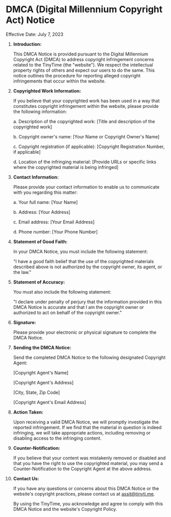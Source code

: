 # DMCA (Digital Millennium Copyright Act) Notice

Effective Date: July 7, 2023

1. **Introduction:**
    
    This DMCA Notice is provided pursuant to the Digital Millennium Copyright Act (DMCA) to address copyright infringement concerns related to the TinyTime (the "website"). We respect the intellectual property rights of others and expect our users to do the same. This notice outlines the procedure for reporting alleged copyright infringements that occur within the website.

2. **Copyrighted Work Information:**

    If you believe that your copyrighted work has been used in a way that constitutes copyright infringement within the website, please provide the following information:

    
    a. Description of the copyrighted work: [Title and description of the copyrighted work]
    
    b. Copyright owner's name: [Your Name or Copyright Owner's Name]
    
    c. Copyright registration (if applicable): [Copyright Registration Number, if applicable]
    
    d. Location of the infringing material: [Provide URLs or specific links where the copyrighted material is being infringed]

3. **Contact Information:**

    Please provide your contact information to enable us to communicate with you regarding this matter:

    
    a. Your full name: [Your Name]
    
    b. Address: [Your Address]
    
    c. Email address: [Your Email Address]
    
    d. Phone number: [Your Phone Number]

4. **Statement of Good Faith:**

    In your DMCA Notice, you must include the following statement:

    "I have a good faith belief that the use of the copyrighted materials described above is not authorized by the copyright owner, its agent, or the law."

5. **Statement of Accuracy:**
    
    You must also include the following statement:

    "I declare under penalty of perjury that the information provided in this DMCA Notice is accurate and that I am the copyright owner or authorized to act on behalf of the copyright owner."

6. **Signature:**
   
   Please provide your electronic or physical signature to complete the DMCA Notice.

7. **Sending the DMCA Notice:**

   Send the completed DMCA Notice to the following designated Copyright Agent:

    [Copyright Agent's Name]

    [Copyright Agent's Address]

    [City, State, Zip Code]

    [Copyright Agent's Email Address]
    
8. **Action Taken:**

    Upon receiving a valid DMCA Notice, we will promptly investigate the reported infringement. If we find that the material in question is indeed infringing, we will take appropriate actions, including removing or disabling access to the infringing content.

9. **Counter-Notification:**

    If you believe that your content was mistakenly removed or disabled and that you have the right to use the copyrighted material, you may send a Counter-Notification to the Copyright Agent at the above address.

10. **Contact Us:**
    
    If you have any questions or concerns about this DMCA Notice or the website's copyright practices, please contact us at assit@tinyti.me.

    By using the TinyTime, you acknowledge and agree to comply with this DMCA Notice and the website's Copyright Policy.
